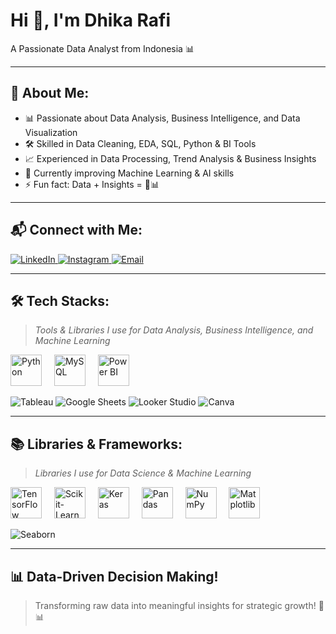 <h1 align="left">Hi 👋, I'm Dhika Rafi</h1>

<p align="left">A Passionate Data Analyst from Indonesia 📊</p>

---

## 👤 About Me:
<ul align="left">
  <li>📊 Passionate about Data Analysis, Business Intelligence, and Data Visualization</li>
  <li>🛠 Skilled in Data Cleaning, EDA, SQL, Python & BI Tools</li>
  <li>📈 Experienced in Data Processing, Trend Analysis & Business Insights</li>
  <li>🚀 Currently improving Machine Learning & AI skills</li>
  <li>⚡ Fun fact: Data + Insights = 🚀📊</li>
</ul>

---

## 📬 Connect with Me:
<p align="left">
  <a href="https://linkedin.com/in/mdhikarafi" target="_blank">
    <img src="https://img.shields.io/badge/LinkedIn-0077B5?style=for-the-badge&logo=linkedin&logoColor=white" alt="LinkedIn"/>
  </a>
  <a href="https://instagram.com/dhika_rafi" target="_blank">
    <img src="https://img.shields.io/badge/Instagram-E4405F?style=for-the-badge&logo=instagram&logoColor=white" alt="Instagram"/>
  </a>
  <a href="mailto:dhikarafiwork@gmail.com">
    <img src="https://img.shields.io/badge/Email-D14836?style=for-the-badge&logo=gmail&logoColor=white" alt="Email"/>
  </a>
</p>

---

## 🛠 Tech Stacks:
> *Tools & Libraries I use for Data Analysis, Business Intelligence, and Machine Learning*

<p align="left">
  <img src="https://cdn.jsdelivr.net/gh/devicons/devicon/icons/python/python-original.svg" height="50" alt="Python"/>
  <img width="12"/>
  <img src="https://cdn.jsdelivr.net/gh/devicons/devicon/icons/mysql/mysql-original.svg" height="50" alt="MySQL"/>
  <img width="12"/>
  <img src="https://upload.wikimedia.org/wikipedia/commons/c/cf/New_Power_BI_Logo.svg" height="50" alt="Power BI"/>
</p>

<p align="left">
  <img src="https://img.shields.io/badge/Tableau-E97627?style=for-the-badge&logo=tableau&logoColor=white" alt="Tableau"/>
  <img src="https://img.shields.io/badge/Google_Sheets-34A853?style=for-the-badge&logo=googlesheets&logoColor=white" alt="Google Sheets"/>
  <img src="https://img.shields.io/badge/Looker_Studio-4285F4?style=for-the-badge&logo=lookerstudio&logoColor=white" alt="Looker Studio"/>
  <img src="https://img.shields.io/badge/Canva-00C4CC?style=for-the-badge&logo=canva&logoColor=white" alt="Canva"/>
</p>

---

## 📚 Libraries & Frameworks:
> *Libraries I use for Data Science & Machine Learning*

<p align="left">
  <img src="https://cdn.jsdelivr.net/gh/devicons/devicon/icons/tensorflow/tensorflow-original.svg" height="50" alt="TensorFlow"/>
  <img width="12"/>
  <img src="https://cdn.jsdelivr.net/gh/devicons/devicon/icons/scikitlearn/scikitlearn-original.svg" height="50" alt="Scikit-Learn"/>
  <img width="12"/>
  <img src="https://cdn.jsdelivr.net/gh/devicons/devicon/icons/keras/keras-original.svg" height="50" alt="Keras"/>
  <img width="12"/>
  <img src="https://cdn.jsdelivr.net/gh/devicons/devicon/icons/pandas/pandas-original.svg" height="50" alt="Pandas"/>
  <img width="12"/>
  <img src="https://cdn.jsdelivr.net/gh/devicons/devicon/icons/numpy/numpy-original.svg" height="50" alt="NumPy"/>
  <img width="12"/>
  <img src="https://cdn.jsdelivr.net/gh/devicons/devicon/icons/matplotlib/matplotlib-original.svg" height="50" alt="Matplotlib"/>
</p>

<p align="left">
  <img src="https://img.shields.io/badge/Seaborn-3C5280?style=for-the-badge&logoColor=white" alt="Seaborn"/>
</p>

---

## 📊 Data-Driven Decision Making!
> Transforming raw data into meaningful insights for strategic growth! 🚀📊
